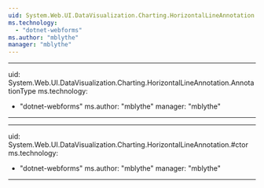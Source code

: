 ```yaml
---
uid: System.Web.UI.DataVisualization.Charting.HorizontalLineAnnotation
ms.technology: 
  - "dotnet-webforms"
ms.author: "mblythe"
manager: "mblythe"
---
```


---
uid: System.Web.UI.DataVisualization.Charting.HorizontalLineAnnotation.AnnotationType
ms.technology: 
  - "dotnet-webforms"
ms.author: "mblythe"
manager: "mblythe"
---

---
uid: System.Web.UI.DataVisualization.Charting.HorizontalLineAnnotation.#ctor
ms.technology: 
  - "dotnet-webforms"
ms.author: "mblythe"
manager: "mblythe"
---
